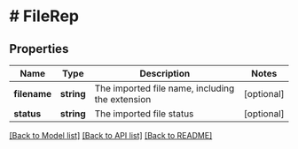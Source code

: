 # # FileRep

## Properties

Name | Type | Description | Notes
------------ | ------------- | ------------- | -------------
**filename** | **string** | The imported file name, including the extension | [optional]
**status** | **string** | The imported file status | [optional]

[[Back to Model list]](../../README.md#models) [[Back to API list]](../../README.md#endpoints) [[Back to README]](../../README.md)
